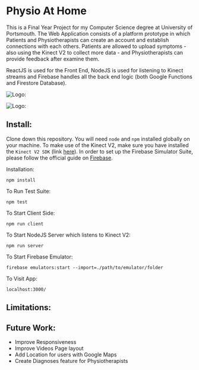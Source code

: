# Physio At Home

This is a Final Year Project for my Computer Science degree at University of Portsmouth.
The Web Application consists of a platform prototype in which Patients and Physiotherapists can create an account and establish connections with each others.
Patients are allowed to upload symptoms - also using the Kinect V2 to collect more data - and Physiotherapists can provide feedback after examine them.

ReactJS is used for the Front End, NodeJS is used for listening to Kinect streams and Firebase handles all the back end logic (both Google Functions and Firestore Database).

![Logo: ](https://github.com/ezelopes/physio-at-home/tree/master/src/images/homepage_logo.png "Logo Title Text 1")

![Logo: ][logo]

[logo]: https://github.com/ezelopes/physio-at-home/tree/master/src/images/homepage_logo.png "Logo"

## Install:  

Clone down this repository. You will need `node` and `npm` installed globally on your machine. 
To make use of the Kinect V2, make sure you have installed the `Kinect V2 SDK` (link [here](https://www.microsoft.com/en-gb/download/details.aspx?id=44561#:~:text=To%20install%20the%20Kinect%20for,0_1409%2DSetup.exe)).
In order to set up the Firebase Simulator Suite, please follow the official guide on [Firebase](https://firebase.google.com/docs/emulator-suite/install_and_configure).

Installation:

`npm install`  

To Run Test Suite:  

`npm test`  

To Start Client Side:

`npm run client`  

To Start NodeJS Server which listens to Kinect V2:

`npm run server` 

To Start Firebase Emulator:

`firebase emulators:start --import=./path/to/emulator/folder` 

To Visit App:

`localhost:3000/` 

## Limitations:



## Future Work:

- Improve Responsiveness
- Improve Videos Page layout
- Add Location for users with Google Maps
- Create Diagnoses feature for Physiotherapists
